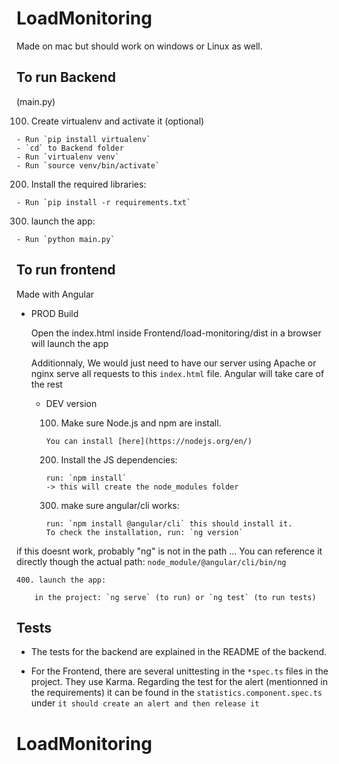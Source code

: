 # LoadMonitoring

Made on mac but should work on windows or Linux as well. 

To run Backend
--

(main.py)

100. Create virtualenv and activate it (optional)

	- Run `pip install virtualenv`
	- `cd` to Backend folder
	- Run `virtualenv venv`
	- Run `source venv/bin/activate`

200. Install the required libraries:

	- Run `pip install -r requirements.txt`

300. launch the app:

	- Run `python main.py`

To run frontend
--

Made with Angular 

- PROD Build

	Open the index.html inside Frontend/load-monitoring/dist in a browser will launch the app

	Additionnaly, We would just need to have our server using Apache or nginx serve all requests to this `index.html` file. Angular will take care of the rest


  - DEV version

	100. Make sure Node.js and npm are install.

		You can install [here](https://nodejs.org/en/)

	200. Install the JS dependencies: 

		run: `npm install`
		-> this will create the node_modules folder

	300. make sure angular/cli works: 

		run: `npm install @angular/cli` this should install it. 
		To check the installation, run: `ng version`
if this doesnt work, probably "ng" is not in the path ... You can reference it directly though the actual path: 
`node_module/@angular/cli/bin/ng`

	400. launch the app:

		in the project: `ng serve` (to run) or `ng test` (to run tests)

Tests
--

- The tests for the backend are explained in the README of the backend. 

- For the Frontend, there are several unittesting in the `*spec.ts` files in the project. They use Karma. 
Regarding the test for the alert (mentionned in the requirements) it can be found in the `statistics.component.spec.ts` under `it should create an alert and then release it`

# LoadMonitoring



